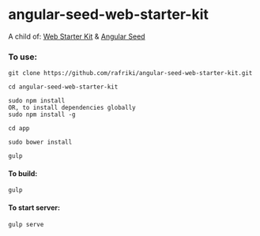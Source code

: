 # angular-seed-web-starter-kit

A child of:
[Web Starter Kit](http://developers.google.com/web/starter-kit) & [Angular Seed](https://github.com/angular/angular-seed)

### To use:

	git clone https://github.com/rafriki/angular-seed-web-starter-kit.git

	cd angular-seed-web-starter-kit

	sudo npm install
	OR, to install dependencies globally
	sudo npm install -g

	cd app

	sudo bower install

	gulp

#### To build:

	gulp

#### To start server:

	gulp serve